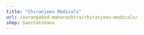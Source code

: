 ```yaml
---
title: "Chiranjeev Medicals"
url: /aurangabad-maharashtra/chiranjeev-medicals/
shop: Sanitätshaus
---
```


